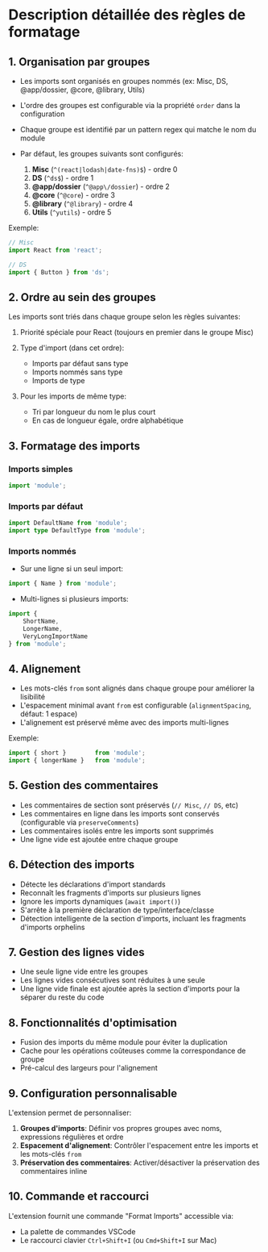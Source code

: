 # Description détaillée des règles de formatage

## 1. Organisation par groupes

- Les imports sont organisés en groupes nommés (ex: Misc, DS, @app/dossier, @core, @library, Utils)
- L'ordre des groupes est configurable via la propriété `order` dans la configuration
- Chaque groupe est identifié par un pattern regex qui matche le nom du module
- Par défaut, les groupes suivants sont configurés:

  1. **Misc** (`^(react|lodash|date-fns)$`) - ordre 0
  2. **DS** (`^ds$`) - ordre 1
  3. **@app/dossier** (`^@app\/dossier`) - ordre 2
  4. **@core** (`^@core`) - ordre 3
  5. **@library** (`^@library`) - ordre 4
  6. **Utils** (`^yutils`) - ordre 5

Exemple:
```ts
// Misc
import React from 'react';

// DS 
import { Button } from 'ds';
```

## 2. Ordre au sein des groupes

Les imports sont triés dans chaque groupe selon les règles suivantes:

1. Priorité spéciale pour React (toujours en premier dans le groupe Misc)
2. Type d'import (dans cet ordre):
   - Imports par défaut sans type
   - Imports nommés sans type 
   - Imports de type

3. Pour les imports de même type:
   - Tri par longueur du nom le plus court
   - En cas de longueur égale, ordre alphabétique

## 3. Formatage des imports

### Imports simples
```ts
import 'module';
```

### Imports par défaut
```ts
import DefaultName from 'module';
import type DefaultType from 'module';
```

### Imports nommés
- Sur une ligne si un seul import:
```ts
import { Name } from 'module';
```

- Multi-lignes si plusieurs imports:
```ts
import {
    ShortName,
    LongerName,
    VeryLongImportName
} from 'module';
```
## 4. Alignement

- Les mots-clés `from` sont alignés dans chaque groupe pour améliorer la lisibilité
- L'espacement minimal avant `from` est configurable (`alignmentSpacing`, défaut: 1 espace)
- L'alignement est préservé même avec des imports multi-lignes

Exemple:
```ts
import { short }        from 'module';
import { longerName }   from 'module';
```

## 5. Gestion des commentaires

- Les commentaires de section sont préservés (`// Misc`, `// DS`, etc)
- Les commentaires en ligne dans les imports sont conservés (configurable via `preserveComments`)
- Les commentaires isolés entre les imports sont supprimés
- Une ligne vide est ajoutée entre chaque groupe

## 6. Détection des imports

- Détecte les déclarations d'import standards
- Reconnaît les fragments d'imports sur plusieurs lignes
- Ignore les imports dynamiques (`await import()`)
- S'arrête à la première déclaration de type/interface/classe
- Détection intelligente de la section d'imports, incluant les fragments d'imports orphelins

## 7. Gestion des lignes vides

- Une seule ligne vide entre les groupes
- Les lignes vides consécutives sont réduites à une seule
- Une ligne vide finale est ajoutée après la section d'imports pour la séparer du reste du code

## 8. Fonctionnalités d'optimisation

- Fusion des imports du même module pour éviter la duplication
- Cache pour les opérations coûteuses comme la correspondance de groupe
- Pré-calcul des largeurs pour l'alignement

## 9. Configuration personnalisable

L'extension permet de personnaliser:

1. **Groupes d'imports**: Définir vos propres groupes avec noms, expressions régulières et ordre
2. **Espacement d'alignement**: Contrôler l'espacement entre les imports et les mots-clés `from`
3. **Préservation des commentaires**: Activer/désactiver la préservation des commentaires inline

## 10. Commande et raccourci

L'extension fournit une commande "Format Imports" accessible via:
- La palette de commandes VSCode
- Le raccourci clavier `Ctrl+Shift+I` (ou `Cmd+Shift+I` sur Mac)
